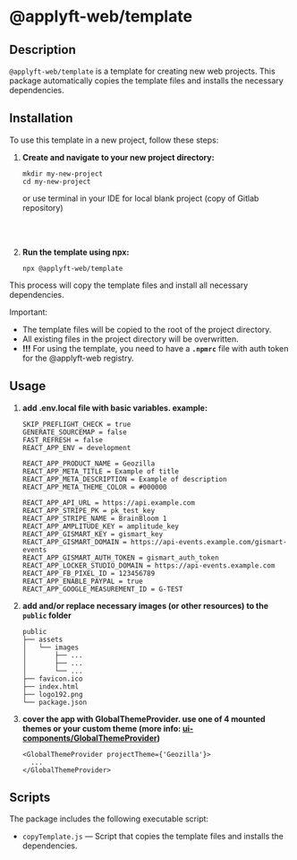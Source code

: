 # @applyft-web/template

## Description

`@applyft-web/template` is a template for creating new web projects. This package automatically copies the template files and installs the necessary dependencies.

## Installation

To use this template in a new project, follow these steps:

1. **Create and navigate to your new project directory:**

    ```
    mkdir my-new-project
    cd my-new-project
    ```
   or use terminal in your IDE for local blank project (copy of Gitlab repository)
<br/>
<br/>

2. **Run the template using npx:**

    ```
    npx @applyft-web/template
    ```

This process will copy the template files and install all necessary dependencies.

Important:
- The template files will be copied to the root of the project directory.
- All existing files in the project directory will be overwritten.
- **!!!** For using the template, you need to have a **`.npmrc`** file with auth token for the @applyft-web registry.

## Usage

1. **add .env.local file with basic variables. example:**
   ```
   SKIP_PREFLIGHT_CHECK = true
   GENERATE_SOURCEMAP = false
   FAST_REFRESH = false
   REACT_APP_ENV = development

   REACT_APP_PRODUCT_NAME = Geozilla
   REACT_APP_META_TITLE = Example of title
   REACT_APP_META_DESCRIPTION = Example of description
   REACT_APP_META_THEME_COLOR = #000000

   REACT_APP_API_URL = https://api.example.com
   REACT_APP_STRIPE_PK = pk_test_key
   REACT_APP_STRIPE_NAME = BrainBloom 1
   REACT_APP_AMPLITUDE_KEY = amplitude_key
   REACT_APP_GISMART_KEY = gismart_key
   REACT_APP_GISMART_DOMAIN = https://api-events.example.com/gismart-events
   REACT_APP_GISMART_AUTH_TOKEN = gismart_auth_token
   REACT_APP_LOCKER_STUDIO_DOMAIN = https://api-events.example.com
   REACT_APP_FB_PIXEL_ID = 123456789
   REACT_APP_ENABLE_PAYPAL = true
   REACT_APP_GOOGLE_MEASUREMENT_ID = G-TEST
   ```
2. **add and/or replace necessary images (or other resources) to the `public` folder**
   ```plaintext
   public
   ├── assets
   │   └── images
   │       ├── ...
   │       ├── ...
   │       └── ...
   ├── favicon.ico
   ├── index.html
   ├── logo192.png
   └── package.json
   ```

3. **cover the app with GlobalThemeProvider. use one of 4 mounted themes or your custom theme (more info: [ui-components/GlobalThemeProvider](https://applyft-web.github.io/ui-components/?path=/story/core-globalthemeprovider--global-theme-provider-story-template))**
   ```
   <GlobalThemeProvider projectTheme={'Geozilla'}>
     ...
   </GlobalThemeProvider>
   ```



## Scripts

The package includes the following executable script:

- `copyTemplate.js` — Script that copies the template files and installs the dependencies.

